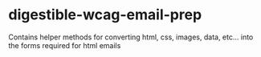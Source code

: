 # digestible-wcag-email-prep
Contains helper methods for converting html, css, images, data, etc... into the forms required for html emails
